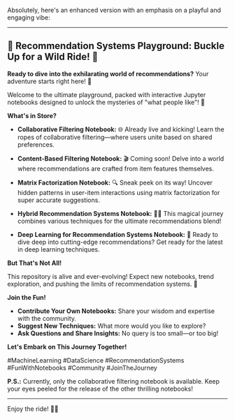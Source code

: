 Absolutely, here's an enhanced version with an emphasis on a playful and engaging vibe:

---

## 🌟 Recommendation Systems Playground: Buckle Up for a Wild Ride! 🚀

**Ready to dive into the exhilarating world of recommendations?** Your adventure starts right here! 🎢

Welcome to the ultimate playground, packed with interactive Jupyter notebooks designed to unlock the mysteries of "what people like"! 🧩

**What's in Store?**

* **Collaborative Filtering Notebook:** 🌐 Already live and kicking! Learn the ropes of collaborative filtering—where users unite based on shared preferences.

* **Content-Based Filtering Notebook:** 🎬 Coming soon! Delve into a world where recommendations are crafted from item features themselves.

* **Matrix Factorization Notebook:** 🔍 Sneak peek on its way! Uncover hidden patterns in user-item interactions using matrix factorization for super accurate suggestions.

* **Hybrid Recommendation Systems Notebook:** 🤹‍♀️ This magical journey combines various techniques for the ultimate recommendations blend!

* **Deep Learning for Recommendation Systems Notebook:** 🧠 Ready to dive deep into cutting-edge recommendations? Get ready for the latest in deep learning techniques.

**But That's Not All!**

This repository is alive and ever-evolving! Expect new notebooks, trend exploration, and pushing the limits of recommendation systems. 🌱

**Join the Fun!**

* **Contribute Your Own Notebooks:** Share your wisdom and expertise with the community.
* **Suggest New Techniques:** What more would you like to explore?
* **Ask Questions and Share Insights:** No query is too small—or too big!

**Let's Embark on This Journey Together!**

#MachineLearning #DataScience #RecommendationSystems #FunWithNotebooks #Community #JoinTheJourney

**P.S.:** Currently, only the collaborative filtering notebook is available. Keep your eyes peeled for the release of the other thrilling notebooks!

---

Enjoy the ride! 🎉✨
